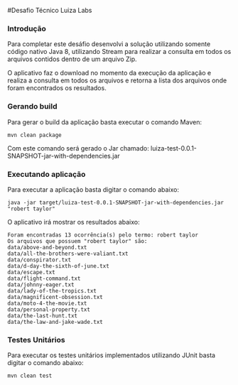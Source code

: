 #Desafio Técnico Luiza Labs

### Introdução

Para completar este desáfio desenvolvi a solução utilizando somente código nativo Java 8, utilizando Stream para realizar a consulta em todos os arquivos contidos dentro de um arquivo Zip.

O aplicativo faz o download no momento da execução da aplicação e realiza a consulta em todos os arquivos e retorna a lista dos arquivos onde foram encontrados os resultados.


### Gerando build

Para gerar o build da aplicação basta executar o comando Maven:

```
mvn clean package
```
Com este comando será gerado o Jar chamado: luiza-test-0.0.1-SNAPSHOT-jar-with-dependencies.jar


### Executando aplicação

Para executar a aplicação basta digitar o comando abaixo:

```
java -jar target/luiza-test-0.0.1-SNAPSHOT-jar-with-dependencies.jar "robert taylor"
```
O aplicativo irá mostrar os resultados abaixo:

```
Foram encontradas 13 ocorrência(s) pelo termo: robert taylor
Os arquivos que possuem "robert taylor" são:
data/above-and-beyond.txt
data/all-the-brothers-were-valiant.txt
data/conspirator.txt
data/d-day-the-sixth-of-june.txt
data/escape.txt
data/flight-command.txt
data/johnny-eager.txt
data/lady-of-the-tropics.txt
data/magnificent-obsession.txt
data/moto-4-the-movie.txt
data/personal-property.txt
data/the-last-hunt.txt
data/the-law-and-jake-wade.txt
```


### Testes Unitários


Para executar os testes unitários implementados utilizando JUnit basta digitar o comando abaixo:

```
mvn clean test
```